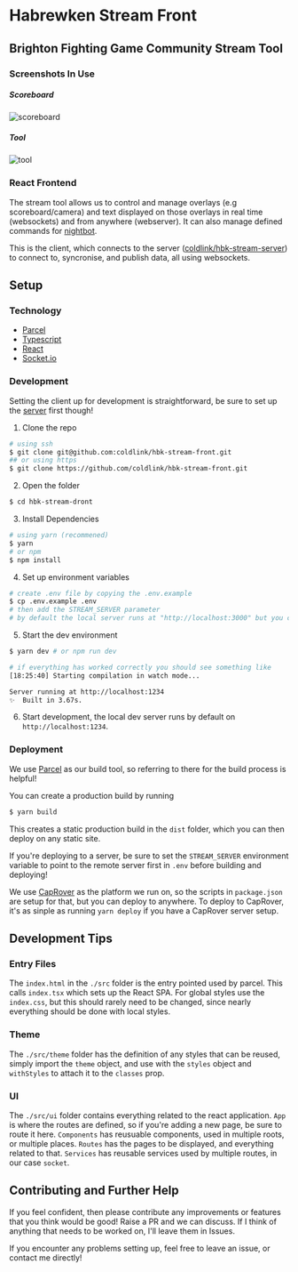 # Habrewken Stream Front

## Brighton Fighting Game Community Stream Tool

### Screenshots In Use

##### Scoreboard

![scoreboard](https://res.cloudinary.com/mkn-sh/image/upload/c_scale,w_1920/v1586517521/fgc/screenshot/chrome_9MFfEdsxL6.jpg)

##### Tool

![tool](https://res.cloudinary.com/mkn-sh/image/upload/c_fill,g_north,h_1080,w_1920/v1586517511/fgc/screenshot/stream.hbk.gg_tool.png)

### React Frontend

The stream tool allows us to control and manage overlays (e.g scoreboard/camera) and text displayed on those overlays in real time (websockets) and from anywhere (webserver). It can also manage defined commands for [nightbot](https://nightbot.tv/).

This is the client, which connects to the server ([coldlink/hbk-stream-server](https://github.com/coldlink/hbk-stream-server)) to connect to, syncronise, and publish data, all using websockets.

## Setup

### Technology

- [Parcel](https://parceljs.org/)
- [Typescript](https://www.typescriptlang.org/)
- [React](https://reactjs.org/)
- [Socket.io](https://socket.io/)

### Development

Setting the client up for development is straightforward, be sure to set up the [server](https://github.com/coldlink/hbk-stream-server) first though!

1. Clone the repo

```sh
# using ssh
$ git clone git@github.com:coldlink/hbk-stream-front.git
## or using https
$ git clone https://github.com/coldlink/hbk-stream-front.git
```

2. Open the folder

```sh
$ cd hbk-stream-dront
```

3. Install Dependencies

```sh
# using yarn (recommened)
$ yarn
# or npm
$ npm install
```

4. Set up environment variables

```sh
# create .env file by copying the .env.example
$ cp .env.example .env
# then add the STREAM_SERVER parameter
# by default the local server runs at "http://localhost:3000" but you can also put in a remote server.
```

5. Start the dev environment

```sh
$ yarn dev # or npm run dev

# if everything has worked correctly you should see something like
[18:25:40] Starting compilation in watch mode...

Server running at http://localhost:1234
✨  Built in 3.67s.
```

6. Start development, the local dev server runs by default on `http://localhost:1234`.

### Deployment

We use [Parcel](https://parceljs.org/) as our build tool, so referring to there for the build process is helpful!

You can create a production build by running

```sh
$ yarn build
```

This creates a static production build in the `dist` folder, which you can then deploy on any static site.

If you're deploying to a server, be sure to set the `STREAM_SERVER` environment variable to point to the remote server first in `.env` before building and deploying!

We use [CapRover](https://caprover.com/) as the platform we run on, so the scripts in `package.json` are setup for that, but you can deploy to anywhere.
To deploy to CapRover, it's as sinple as running `yarn deploy` if you have a CapRover server setup.

## Development Tips

### Entry Files

The `index.html` in the `./src` folder is the entry pointed used by parcel. This calls `index.tsx` which sets up the React SPA. For global styles use the `index.css`, but this should rarely need to be changed, since nearly everything should be done with local styles.

### Theme

The `./src/theme` folder has the definition of any styles that can be reused, simply import the `theme` object, and use with the `styles` object and `withStyles` to attach it to the `classes` prop.

### UI

The `./src/ui` folder contains everything related to the react application. `App` is where the routes are defined, so if you're adding a new page, be sure to route it here. `Components` has reusuable components, used in multiple roots, or multiple places. `Routes` has the pages to be displayed, and everything related to that. `Services` has reusable services used by multiple routes, in our case `socket`.

## Contributing and Further Help

If you feel confident, then please contribute any improvements or features that you think would be good! Raise a PR and we can discuss. If I think of anything that needs to be worked on, I'll leave them in Issues.

If you encounter any problems setting up, feel free to leave an issue, or contact me directly!
